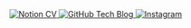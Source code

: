 <a href="https://jaehee831.notion.site/Hi-I-m-Jaehee-7869403b0bca403aabcfd7ae5e4cc1c3?pvs=4" target="_blank">
  <img src="https://img.shields.io/badge/CV-66DEB1?style=flat&logo=Notion&logoColor=000000" alt="Notion CV"/>
</a>
<a href="https://jaehee831.github.io/" target="_blank">
  <img src="https://img.shields.io/badge/Tech Blog-FCBFBD?style=flat&logo=GitHub&logoColor=181717" alt="GitHub Tech Blog"/>
</a>
<a href="https://www.instagram.com/jae_pee831/" target="_blank">
  <img src="https://img.shields.io/badge/Instagram-B2FCE4?style=flat&logo=Instagram&logoColor=E4405F" alt="Instagram"/>
</a>
